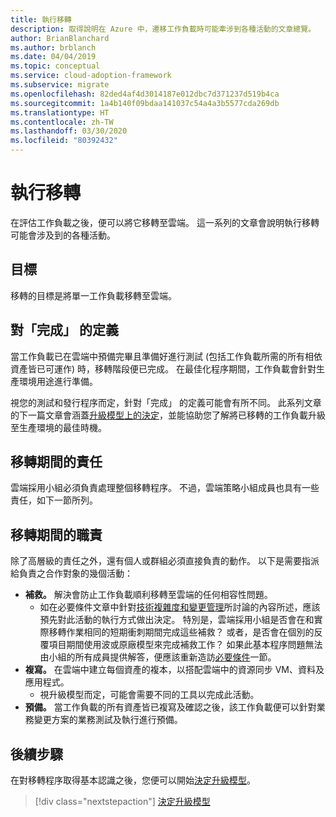 ```yaml
---
title: 執行移轉
description: 取得說明在 Azure 中，遷移工作負載時可能牽涉到各種活動的文章總覽。
author: BrianBlanchard
ms.author: brblanch
ms.date: 04/04/2019
ms.topic: conceptual
ms.service: cloud-adoption-framework
ms.subservice: migrate
ms.openlocfilehash: 82ded4af4d3014187e012dbc7d371237d519b4ca
ms.sourcegitcommit: 1a4b140f09bdaa141037c54a4a3b5577cda269db
ms.translationtype: HT
ms.contentlocale: zh-TW
ms.lasthandoff: 03/30/2020
ms.locfileid: "80392432"
---
```

# <a name="execute-a-migration"></a>執行移轉

在評估工作負載之後，便可以將它移轉至雲端。 這一系列的文章會說明執行移轉可能會涉及到的各種活動。

## <a name="objective"></a>目標

移轉的目標是將單一工作負載移轉至雲端。

## <a name="definition-of-done"></a>對「完成」  的定義

當工作負載已在雲端中預備完畢且準備好進行測試 (包括工作負載所需的所有相依資產皆已可運作) 時，移轉階段便已完成。 在最佳化程序期間，工作負載會針對生產環境用途進行準備。

視您的測試和發行程序而定，針對「完成」  的定義可能會有所不同。 此系列文章的下一篇文章會涵蓋[升級模型上的決定](./promotion-models.md)，並能協助您了解將已移轉的工作負載升級至生產環境的最佳時機。

## <a name="accountability-during-migration"></a>移轉期間的責任

雲端採用小組必須負責處理整個移轉程序。 不過，雲端策略小組成員也具有一些責任，如下一節所列。

## <a name="responsibilities-during-migration"></a>移轉期間的職責

除了高層級的責任之外，還有個人或群組必須直接負責的動作。 以下是需要指派給負責之合作對象的幾個活動：

- **補救。** 解決會防止工作負載順利移轉至雲端的任何相容性問題。
  - 如在必要條件文章中針對[技術複雜度和變更管理](../prerequisites/technical-complexity.md)所討論的內容所述，應該預先對此活動的執行方式做出決定。 特別是，雲端採用小組是否會在和實際移轉作業相同的短期衝刺期間完成這些補救？ 或者，是否會在個別的反覆項目期間使用波或原廠模型來完成補救工作？ 如果此基本程序問題無法由小組的所有成員提供解答，便應該重新造訪[必要條件](../prerequisites/index.md)一節。
- **複寫。** 在雲端中建立每個資產的複本，以搭配雲端中的資源同步 VM、資料及應用程式。
  - 視升級模型而定，可能會需要不同的工具以完成此活動。
- **預備。** 當工作負載的所有資產皆已複寫及確認之後，該工作負載便可以針對業務變更方案的業務測試及執行進行預備。

## <a name="next-steps"></a>後續步驟

在對移轉程序取得基本認識之後，您便可以開始[決定升級模型](./promotion-models.md)。

> [!div class="nextstepaction"]
> [決定升級模型](./promotion-models.md)
